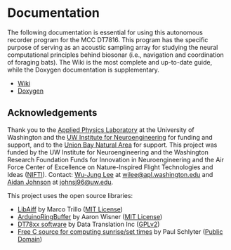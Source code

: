 # Documentation
The following documentation is essential for using this autonomous recorder program for the MCC DT7816. This program has the specific purpose of serving as an acoustic sampling array for studying the neural computational principles behind biosonar (i.e., navigation and coordination of foraging bats). The Wiki is the most complete and up-to-date guide, while the Doxygen documentation is supplementary. 
* [Wiki](https://github.com/aidanjohnson/dt7816/wiki)
* [Doxygen](https://github.com/aidanjohnson/dt7816/tree/f8a4ccb92a67c16e4d23e182c011c55ef94b3e6c/example-applications/dt78xx-examples/recorder/Documentation/html)

## Acknowledgements
Thank you to the [Applied Physics Laboratory](http://www.apl.washington.edu/) at the University of Washington and the [UW Institute for Neuroengineering](http://uwin.washington.edu/) for funding and support, and to the [Union Bay Natural Area](https://botanicgardens.uw.edu/center-for-urban-horticulture/visit/union-bay-natural-area/) for support. This project was funded by the UW Institute for Neuroengineering and the Washington Research Foundation Funds for Innovation in Neuroengineering and the Air Force Center of Excellence on Nature-Inspired Flight Technologies and Ideas ([NIFTI](http://nifti.washington.edu/)). Contact: [Wu-Jung Lee](https://leewujung.github.io/) at wjlee@apl.washington.edu and [Aidan Johnson](https://aidanjohnson.github.io/) at johnsj96@uw.edu.

This project uses the open source libraries:
* [LibAiff](http://aifftools.sourceforge.net/libaiff/) by Marco Trillo ([MIT License](https://opensource.org/licenses/mit-license.php))
* [ArduinoRingBuffer](https://github.com/wizard97/ArduinoRingBuffer) by Aaron Wisner ([MIT License](https://opensource.org/licenses/MIT))
* [DT78xx software](https://www.mccdaq.com/Products/ARM-DAQ/DT7816) by Data Translation Inc ([GPLv2](https://opensource.org/licenses/gpl-2.0.php))
* [Free C source for computing sunrise/set times](http://stjarnhimlen.se/english.html) by Paul Schlyter ([Public Domain](http://stjarnhimlen.se/snippets/snippets.(c)))
